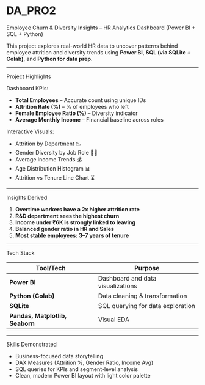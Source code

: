 # DA_PRO2
Employee Churn & Diversity Insights – HR Analytics Dashboard (Power BI + SQL + Python)

This project explores real-world HR data to uncover patterns behind employee attrition and diversity trends using **Power BI**, **SQL (via SQLite + Colab)**, and **Python for data prep**.

---
Project Highlights

Dashboard KPIs:
- **Total Employees** – Accurate count using unique IDs
- **Attrition Rate (%)** – % of employees who left
- **Female Employee Ratio (%)** – Diversity indicator
- **Average Monthly Income** – Financial baseline across roles

Interactive Visuals:
- Attrition by Department 📉
- Gender Diversity by Job Role 👩‍💼
- Average Income Trends 💰
- Age Distribution Histogram 📊
- Attrition vs Tenure Line Chart ⏳

---

Insights Derived

1. **Overtime workers have a 2x higher attrition rate**
2. **R&D department sees the highest churn**
3. **Income under ₹6K is strongly linked to leaving**
4. **Balanced gender ratio in HR and Sales**
5. **Most stable employees: 3–7 years of tenure**

---

Tech Stack

| Tool/Tech     | Purpose                            |
|---------------|-------------------------------------|
| **Power BI**  | Dashboard and data visualizations   |
| **Python (Colab)** | Data cleaning & transformation |
| **SQLite**    | SQL querying for data exploration   |
| **Pandas, Matplotlib, Seaborn** | Visual EDA |

---

Skills Demonstrated

- Business-focused data storytelling
- DAX Measures (Attrition %, Gender Ratio, Income Avg)
- SQL queries for KPIs and segment-level analysis
- Clean, modern Power BI layout with light color palette




